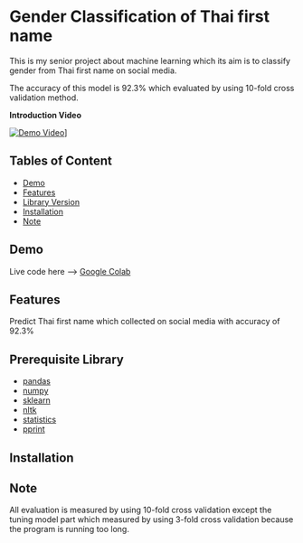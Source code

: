 # Gender Classification of Thai first name

This is my senior project about machine learning which its aim is to classify gender from Thai first name on social media.

The accuracy of this model is 92.3% which evaluated by using 10-fold cross validation method.

**Introduction Video**

[![Demo Video](http://img.youtube.com/vi/clCirGEKvSM/0.jpg)](http://www.youtube.com/watch?v=clCirGEKvSM "Senior Project Demo Day")]

## Tables of Content
* [Demo](#demo)
* [Features](#features)
* [Library Version](#library-version)
* [Installation](#installation)
* [Note](#note)
## Demo
Live code here --> [Google Colab](https://colab.research.google.com/drive/1GmORDKHSyS2TyMjnzbgxXU90_L2-YF70?usp=sharing)
## Features
Predict Thai first name which collected on social media with accuracy of 92.3%
## Prerequisite Library
* [pandas](https://pandas.pydata.org/) 
* [numpy](https://numpy.org/)
* [sklearn](https://scikit-learn.org/stable/)
* [nltk](https://www.nltk.org/)
* [statistics](https://docs.python.org/3/library/statistics.html)
* [pprint](https://docs.python.org/3/library/pprint.html)

## Installation

## Note
All evaluation is measured by using 10-fold cross validation except the tuning model part which measured by using 3-fold cross validation because the program is running too long.
